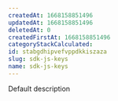 ```yaml
---
createdAt: 1668158851496
updatedAt: 1668158851496
deletedAt: 0
createdFirstAt: 1668158851496
categoryStackCalculated: 
id: stabgdhipvefvppdkkiszaza
slug: sdk-js-keys
name: sdk-js-keys
---
```


Default description